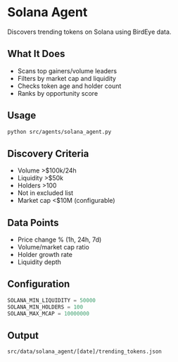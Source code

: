 # Solana Agent

Discovers trending tokens on Solana using BirdEye data.

## What It Does
- Scans top gainers/volume leaders
- Filters by market cap and liquidity
- Checks token age and holder count
- Ranks by opportunity score

## Usage
```bash
python src/agents/solana_agent.py
```

## Discovery Criteria
- Volume >$100k/24h
- Liquidity >$50k
- Holders >100
- Not in excluded list
- Market cap <$10M (configurable)

## Data Points
- Price change % (1h, 24h, 7d)
- Volume/market cap ratio
- Holder growth rate
- Liquidity depth

## Configuration
```python
SOLANA_MIN_LIQUIDITY = 50000
SOLANA_MIN_HOLDERS = 100
SOLANA_MAX_MCAP = 10000000
```

## Output
`src/data/solana_agent/[date]/trending_tokens.json`